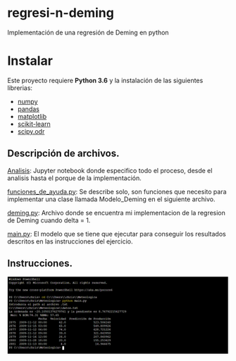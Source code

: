 # regresi-n-deming
Implementación de una regresión de Deming en python


# Instalar

Este proyecto requiere **Python 3.6** y la instalación de las siguientes librerias:

- [numpy](http://www.numpy.org/)
- [pandas](http://pandas.pydata.org)
- [matplotlib](http://matplotlib.org/)
- [scikit-learn](http://scikit-learn.org/stable/)
- [scipy.odr](https://docs.scipy.org/doc/scipy/reference/odr.html)


## Descripción de archivos.

[Analisis](https://github.com/chrismartinezb/Game-of-thrones-analysis/blob/master/Final_Pipeline.ipynb): Jupyter notebook donde especifico todo el proceso, desde el analisis hasta el porque de la implementación.

[funciones_de_ayuda.py](https://github.com/chrismartinezb/Game-of-thrones-analysis/blob/master/GoT%20dialogue%20generator.ipynb): Se describe solo, son funciones que necesito para implementar una clase llamada Modelo_Deming en el siguiente archivo.

[deming.py](https://github.com/chrismartinezb/Game-of-thrones-analysis/tree/master/GoT): Archivo donde se encuentra mi implementacion de la regresion de Deming cuando delta = 1. 

[main.py](https://github.com/chrismartinezb/Game-of-thrones-analysis/tree/master/CSV): El modelo que se tiene que ejecutar para conseguir los resultados descritos en las instrucciones del ejercicio.


## Instrucciones.

![Screenshot](inst.png)
